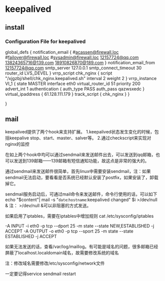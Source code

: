 keepalived
===
## install

### Configuration File for keepalived

global_defs {
   notification_email {
     #acassen@firewall.loc
     #failover@firewall.loc
     #sysadmin@firewall.loc
     12157724@qq.com
     13824365716@139.com
     18910826870@189.com
   }
   notification_email_from 12157724@qq.com
   smtp_server 127.0.0.1
   smtp_connect_timeout 30
   router_id LVS_DEVEL
}
vrrp_script chk_nginx {
     script "/xjgzbj/shell/chk_nginx.keepalived.sh"
     interval 2
     weight 2
}
vrrp_instance VI_1 {
    state MASTER
    interface eth0
    virtual_router_id 51
    priority 200
    advert_int 1
    authentication {
        auth_type PASS
        auth_pass qazwsxedc
    }
    virtual_ipaddress {
        61.128.111.179
    }
    track_script {
       chk_nginx 
    }
}

}
## mail

keepalived提供了两个hook来支持扩展。
1.keepalived状态发生变化的时候，包括keepalive stop、start、master、salver等。
2.通过checkscript来实现对nginx的监控

在如上两个hook中均可以通过sendmail来发送邮件出去，可以发送到qq邮箱，也可以发送到139邮箱——139邮箱有短信通知功能，故这点是非常的强大的。

通过sendmail来发送邮件很简单，首先linux中需要安装sendmail，注：如果sendmail无法启动，要看看是否系统已经默认安装了postfix，如果安装了，卸载掉它。

sendmail服务启动后，可通过mail命令来发送邮件，命令行使用的话，可以如下
echo "$content"| mail -s "`date`:`hostname`:keepalived changed" $i >/dev/null &
注： >/dev/null &可以非阻塞的方式发送。

如果启用了iptables，需要在iptables中增加规则
 cat /etc/sysconfig/iptables

-A INPUT -i eth0 -p tcp --dport 25 -m state --state NEW,ESTABLISHED -j ACCEPT
-A OUTPUT -o eth0 -p tcp --sport 25 -m state --state ESTABLISHED -j ACCEPT


如果无法发送的话，查看/var/log/maillog。有可能是域名的问题，很多邮箱已经屏蔽了localhost.localdomain域名，故需要修改系统的域名

注：修改域名需要修改/etc/sysconfig/network文件

一定要记得service sendmail restart


